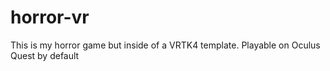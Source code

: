 # horror-vr
This is my horror game but inside of a VRTK4 template. Playable on Oculus Quest by default
